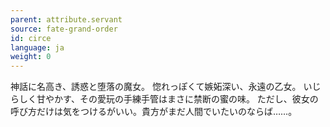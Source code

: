 ```yaml
---
parent: attribute.servant
source: fate-grand-order
id: circe
language: ja
weight: 0
---
```


神話に名高き、誘惑と堕落の魔女。
惚れっぽくて嫉妬深い、永遠の乙女。
いじらしく甘やかす、その愛玩の手練手管はまさに禁断の蜜の味。
ただし、彼女の呼び方だけは気をつけるがいい。貴方がまだ人間でいたいのならば……。
